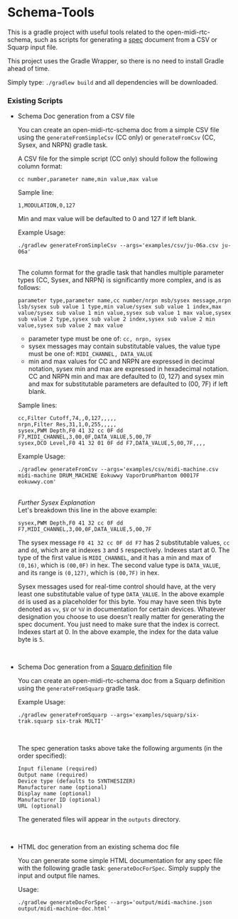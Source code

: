 # Schema-Tools

This is a gradle project with useful tools related to the open-midi-rtc-schema, such as scripts for generating a [spec](https://github.com/eokuwwy/open-midi-rtc-specs) document from a CSV or Squarp input file.

This project uses the Gradle Wrapper, so there is no need to install Gradle ahead of time.

Simply type:
`
./gradlew build
`
and all dependencies will be downloaded.

### Existing Scripts

 - Schema Doc generation from a CSV file
 
   You can create an open-midi-rtc-schema doc from a simple CSV file using the `generateFromSimpleCsv` (CC only) or `generateFromCsv` (CC, Sysex, and NRPN) gradle task. 
   
   A CSV file for the simple script (CC only) should follow the following column format:
   
   `cc number,parameter name,min value,max value`
   
   Sample line:
   
   `1,MODULATION,0,127`
   
   Min and max value will be defaulted to 0 and 127 if left blank.
   
   Example Usage:
   
   
   ```
   ./gradlew generateFromSimpleCsv --args='examples/csv/ju-06a.csv ju-06a'
   ```
   <br>
   The column format for the gradle task that handles multiple parameter types (CC, Sysex, and NRPN) is significantly more complex, and is as follows:
   
   `parameter type,parameter name,cc number/nrpn msb/sysex message,nrpn lsb/sysex sub value 1 type,min value/sysex sub value 1 index,max value/sysex sub value 1 min value,sysex sub value 1 max value,sysex sub value 2 type,sysex sub value 2 index,sysex sub value 2 min value,sysex sub value 2 max value`
   
   - parameter type must be one of: `cc, nrpn, sysex`
   - sysex messages may contain substitutable values, the value type must be one of: `MIDI_CHANNEL, DATA_VALUE`
   - min and max values for CC and NRPN are expressed in decimal notation, sysex min and max are expressed in hexadecimal notation. CC and NRPN min and max are defaulted to (0, 127) and sysex min and max for substitutable parameters are defaulted to (00, 7F) if left blank.
   
   Sample lines:
   
   ```
   cc,Filter Cutoff,74,,0,127,,,,,
   nrpn,Filter Res,31,1,0,255,,,,,
   sysex,PWM Depth,F0 41 32 cc 0F dd F7,MIDI_CHANNEL,3,00,0F,DATA_VALUE,5,00,7F
   sysex,DCO Level,F0 41 32 01 0F dd F7,DATA_VALUE,5,00,7F,,,,
   ```
   
   Example Usage:
   
   ```
   ./gradlew generateFromCsv --args='examples/csv/midi-machine.csv midi-machine DRUM_MACHINE Eokuwwy VaporDrumPhantom 00017F eokuwwy.com'
   ```
   
   <br>
   <em>Further Sysex Explanation</em><br>
   Let's breakdown this line in the above example:
   
   `sysex,PWM Depth,F0 41 32 cc 0F dd F7,MIDI_CHANNEL,3,00,0F,DATA_VALUE,5,00,7F`
   
   The sysex message `F0 41 32 cc 0F dd F7` has 2 substitutable values, `cc` and `dd`, which are at indexes `3` and `5` respectively. Indexes start at 0. The type of the first value is `MIDI_CHANNEL`, and it has a min and max of `(0,16)`, which is `(00,0F)` in hex. The second value type is `DATA_VALUE`, and its range is `(0,127)`, which is `(00,7F)` in hex. 
   
   Sysex messages used for real-time control should have, at the very least one substitutable value of type `DATA_VALUE`. In the above example `dd` is used as a placeholder for this byte. You may have seen this byte denoted as `vv`, `$V` or `%V` in documentation for certain devices. Whatever designation you choose to use doesn't really matter for generating the spec document. You just need to make sure that the index is correct. Indexes start at 0. In the above example, the index for the data value byte is `5`.
   
   
   <br>
- Schema Doc generation from a [Squarp definition](https://squarp.community/t/six-trak-cc-definitions/850) file

   You can create an open-midi-rtc-schema doc from a Squarp definition using the `generateFromSquarp` gradle task.
   
   Example Usage:
   
   ```
   ./gradlew generateFromSquarp --args='examples/squarp/six-trak.squarp six-trak MULTI'
   ```
   
   <br>
   
   The spec generation tasks above take the following arguments (in the order specified):
   
   ```
   Input filename (required)
   Output name (required)
   Device type (defaults to SYNTHESIZER)
   Manufacturer name (optional)
   Display name (optional)
   Manufacturer ID (optional)
   URL (optional)
   ```
   
   The generated files will appear in the `outputs` directory.
   
   <br>
- HTML doc generation from an existing schema doc file 

	You can generate some simple HTML documentation for any spec file with the following gradle task: `generateDocForSpec`. Simply supply the input and output file names.
	
	Usage:
	```
	./gradlew generateDocForSpec --args='output/midi-machine.json output/midi-machine-doc.html'
	```  